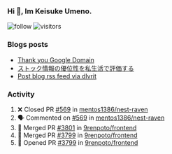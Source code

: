 ### Hi 👋, Im Keisuke Umeno.

<!--
**9renpoto/9renpoto** is a ✨ _special_ ✨ repository because its `README.md` (this file) appears on your GitHub profile.

Here are some ideas to get you started:

- 🔭 I’m currently working on ...
- 🌱 I’m currently learning ...
- 👯 I’m looking to collaborate on ...
- 🤔 I’m looking for help with ...
- 💬 Ask me about ...
- 📫 How to reach me: ...
- 😄 Pronouns: ...
- ⚡ Fun fact: ...
-->

![follow](https://img.shields.io/github/followers/9renpoto?label=Follow&style=social)
![visitors](https://komarev.com/ghpvc/?username=9renpoto&label=Profile%20views&color=0e75b6&style=flat)

### Blogs posts

<!-- BLOG-POST-LIST:START -->
- [Thank you Google Domain](https://9renpoto.win/entry/2023/07/08/new-domain)
- [ストック情報の優位性を私生活で評価する](https://9renpoto.win/entry/2023/05/28/stock)
- [Post blog rss feed via dlvrit](https://9renpoto.win/entry/2023/05/21/twitter-post)
<!-- BLOG-POST-LIST:END -->

### Activity

<!--START_SECTION:activity-->
1. ❌ Closed PR [#569](https://github.com/mentos1386/nest-raven/pull/569) in [mentos1386/nest-raven](https://github.com/mentos1386/nest-raven)
2. 🗣 Commented on [#569](https://github.com/mentos1386/nest-raven/pull/569#issuecomment-1639102943) in [mentos1386/nest-raven](https://github.com/mentos1386/nest-raven)
3. 🎉 Merged PR [#3801](https://github.com/9renpoto/frontend/pull/3801) in [9renpoto/frontend](https://github.com/9renpoto/frontend)
4. 🎉 Merged PR [#3799](https://github.com/9renpoto/frontend/pull/3799) in [9renpoto/frontend](https://github.com/9renpoto/frontend)
5. 💪 Opened PR [#3799](https://github.com/9renpoto/frontend/pull/3799) in [9renpoto/frontend](https://github.com/9renpoto/frontend)
<!--END_SECTION:activity-->

<!--START_SECTION:waka-->
<!--END_SECTION:waka-->

